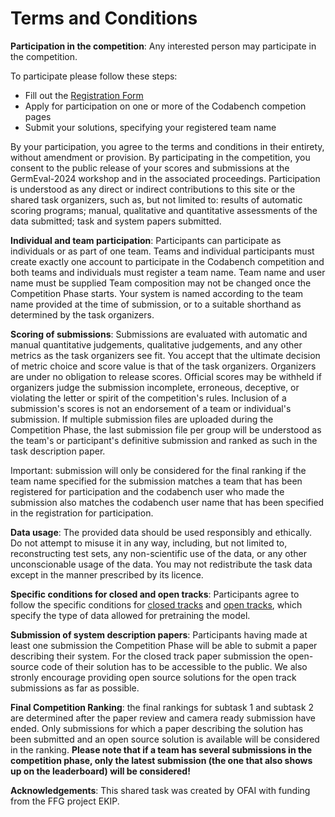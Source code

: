 # Terms and Conditions

**Participation in the competition**: Any interested person may participate in the competition.

To participate please follow these steps:
* Fill out the [Registration Form](https://forms.gle/RBeVviyse2Jy97dK9)
* Apply for participation on one or more of the Codabench competion pages
* Submit your solutions, specifying your registered team name

By your participation, you agree to the terms and conditions in their entirety, without amendment or provision. By participating in the competition, you consent to the public release of your scores and submissions at the GermEval-2024 workshop and in the associated proceedings. Participation is understood as any direct or indirect contributions to this site or the shared task organizers, such as, but not limited to: results of automatic scoring programs; manual, qualitative and quantitative assessments of the data submitted; task and system papers submitted.

**Individual and team participation**: Participants can participate as individuals or as part of one team. Teams and individual participants must create exactly one account to participate in the Codabench competition and both teams and individuals must register a team name. Team name and user name must be supplied Team composition may not be changed once the Competition Phase starts. Your system is named according to the team name provided at the time of submission, or to a suitable shorthand as determined by the task organizers.

**Scoring of submissions**: Submissions are evaluated with automatic and manual quantitative judgements, qualitative judgements, and any other metrics as the task organizers see fit. You accept that the ultimate decision of metric choice and score value is that of the task organizers. Organizers are under no obligation to release scores. Official scores may be withheld if organizers judge the submission incomplete, erroneous, deceptive, or violating the letter or spirit of the competition's rules. Inclusion of a submission's scores is not an endorsement of a team or individual's submission. If multiple submission files are uploaded during the Competition Phase, the last submission file per group will be understood as the team's or participant's definitive submission and ranked as such in the task description paper. 

Important: submission will only be considered for the final ranking if the team name specified for the submission matches a team that has been registered for participation 
and the codabench user who made the submission also matches the codabench user name that has been specified in the registration for participation. 

**Data usage**: The provided data should be used responsibly and ethically. Do not attempt to misuse it in any way, including, but not limited to, reconstructing test sets, any non-scientific use of the data, or any other unconscionable usage of the data. You may not redistribute the task data except in the manner prescribed by its licence.

**Specific conditions for closed and open tracks**: Participants agree to follow the specific conditions for [closed tracks](closed-track.html) and [open tracks](open-track.html), which specify the type of data allowed for pretraining the model.

**Submission of system description papers**: Participants having made at least one submission the Competition Phase will be able to submit a paper describing their system. For the closed track paper submission the open-source code of their solution has to be accessible to the public. We also stronly encourage providing open source solutions for the open track submissions as far as possible. 

**Final Competition Ranking**: the final rankings for subtask 1 and subtask 2 are determined after the paper review and camera ready submission have ended. 
Only submissions for which a paper describing the solution has been submitted and an open source solution is available will be considered in the ranking. 
**Please note that if a team has several submissions in the competition phase,
only the latest submission (the one that also shows up on the leaderboard) 
will be considered!**

**Acknowledgements**: This shared task was created by OFAI with funding from the FFG project EKIP.
